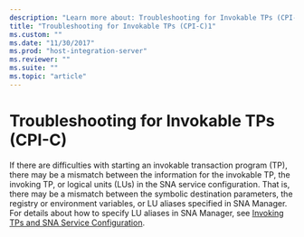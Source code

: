 ```yaml
---
description: "Learn more about: Troubleshooting for Invokable TPs (CPI-C)"
title: "Troubleshooting for Invokable TPs (CPI-C)1"
ms.custom: ""
ms.date: "11/30/2017"
ms.prod: "host-integration-server"
ms.reviewer: ""
ms.suite: ""
ms.topic: "article"
---
```

# Troubleshooting for Invokable TPs (CPI-C)
If there are difficulties with starting an invokable transaction program (TP), there may be a mismatch between the information for the invokable TP, the invoking TP, or logical units (LUs) in the SNA service configuration. That is, there may be a mismatch between the symbolic destination parameters, the registry or environment variables, or LU aliases specified in SNA Manager. For details about how to specify LU aliases in SNA Manager, see [Invoking TPs and SNA Service Configuration](../core/invoking-tps-and-sna-service-configuration-cpi-c-2.md).
